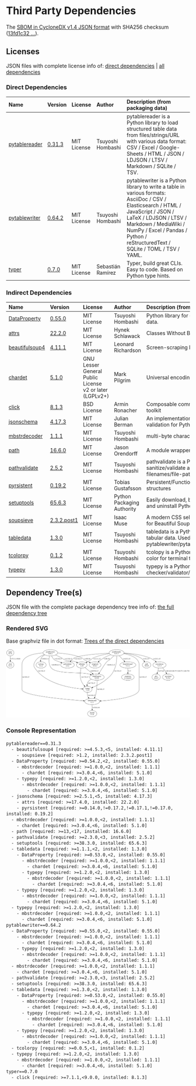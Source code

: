 # Third Party Dependencies

<!--[[[fill sbom_sha256()]]]-->
The [SBOM in CycloneDX v1.4 JSON format](https://git.sr.ht/~sthagen/taulukko/blob/default/sbom.json) with SHA256 checksum ([13fd1c32 ...](https://git.sr.ht/~sthagen/taulukko/blob/default/sbom.json.sha256 "sha256:13fd1c326b335f394f471040b04db8ee4eeebe8517150eaec294c2c8474be571")).
<!--[[[end]]] (checksum: 6c2764ae239fa1869a96e947c472a9f4)-->
## Licenses 

JSON files with complete license info of: [direct dependencies](direct-dependency-licenses.json) | [all dependencies](all-dependency-licenses.json)

### Direct Dependencies

<!--[[[fill direct_dependencies_table()]]]-->
| Name                                                        | Version                                                  | License     | Author            | Description (from packaging data)                                                                                                                                                                                                                                  |
|:------------------------------------------------------------|:---------------------------------------------------------|:------------|:------------------|:-------------------------------------------------------------------------------------------------------------------------------------------------------------------------------------------------------------------------------------------------------------------|
| [pytablereader](https://github.com/thombashi/pytablereader) | [0.31.3](https://pypi.org/project/pytablereader/0.31.3/) | MIT License | Tsuyoshi Hombashi | pytablereader is a Python library to load structured table data from files/strings/URL with various data format: CSV / Excel / Google-Sheets / HTML / JSON / LDJSON / LTSV / Markdown / SQLite / TSV.                                                              |
| [pytablewriter](https://github.com/thombashi/pytablewriter) | [0.64.2](https://pypi.org/project/pytablewriter/0.64.2/) | MIT License | Tsuyoshi Hombashi | pytablewriter is a Python library to write a table in various formats: AsciiDoc / CSV / Elasticsearch / HTML / JavaScript / JSON / LaTeX / LDJSON / LTSV / Markdown / MediaWiki / NumPy / Excel / Pandas / Python / reStructuredText / SQLite / TOML / TSV / YAML. |
| [typer](https://github.com/tiangolo/typer)                  | [0.7.0](https://pypi.org/project/typer/0.7.0/)           | MIT License | Sebastián Ramírez | Typer, build great CLIs. Easy to code. Based on Python type hints.                                                                                                                                                                                                 |
<!--[[[end]]] (checksum: 86332e1c132409d36473133b3f626344)-->

### Indirect Dependencies

<!--[[[fill indirect_dependencies_table()]]]-->
| Name                                                                               | Version                                                        | License                                                 | Author                     | Description (from packaging data)                                                                           |
|:-----------------------------------------------------------------------------------|:---------------------------------------------------------------|:--------------------------------------------------------|:---------------------------|:------------------------------------------------------------------------------------------------------------|
| [DataProperty](https://github.com/thombashi/DataProperty)                          | [0.55.0](https://pypi.org/project/DataProperty/0.55.0/)        | MIT License                                             | Tsuyoshi Hombashi          | Python library for extract property from data.                                                              |
| [attrs](https://www.attrs.org/)                                                    | [22.2.0](https://pypi.org/project/attrs/22.2.0/)               | MIT License                                             | Hynek Schlawack            | Classes Without Boilerplate                                                                                 |
| [beautifulsoup4](https://www.crummy.com/software/BeautifulSoup/bs4/)               | [4.11.1](https://pypi.org/project/beautifulsoup4/4.11.1/)      | MIT License                                             | Leonard Richardson         | Screen-scraping library                                                                                     |
| [chardet](https://github.com/chardet/chardet)                                      | [5.1.0](https://pypi.org/project/chardet/5.1.0/)               | GNU Lesser General Public License v2 or later (LGPLv2+) | Mark Pilgrim               | Universal encoding detector for Python 3                                                                    |
| [click](https://palletsprojects.com/p/click/)                                      | [8.1.3](https://pypi.org/project/click/8.1.3/)                 | BSD License                                             | Armin Ronacher             | Composable command line interface toolkit                                                                   |
| [jsonschema](https://github.com/python-jsonschema/jsonschema/blob/main/README.rst) | [4.17.3](https://pypi.org/project/jsonschema/4.17.3/)          | MIT License                                             | Julian Berman              | An implementation of JSON Schema validation for Python                                                      |
| [mbstrdecoder](https://github.com/thombashi/mbstrdecoder)                          | [1.1.1](https://pypi.org/project/mbstrdecoder/1.1.1/)          | MIT License                                             | Tsuyoshi Hombashi          | multi-byte character string decoder                                                                         |
| [path](https://github.com/jaraco/path)                                             | [16.6.0](https://pypi.org/project/path/16.6.0/)                | MIT License                                             | Jason Orendorff            | A module wrapper for os.path                                                                                |
| [pathvalidate](https://github.com/thombashi/pathvalidate)                          | [2.5.2](https://pypi.org/project/pathvalidate/2.5.2/)          | MIT License                                             | Tsuyoshi Hombashi          | pathvalidate is a Python library to sanitize/validate a string such as filenames/file-paths/etc.            |
| [pyrsistent](https://github.com/tobgu/pyrsistent/)                                 | [0.19.2](https://pypi.org/project/pyrsistent/0.19.2/)          | MIT License                                             | Tobias Gustafsson          | Persistent/Functional/Immutable data structures                                                             |
| [setuptools](https://github.com/pypa/setuptools)                                   | [65.6.3](https://pypi.org/project/setuptools/65.6.3/)          | MIT License                                             | Python Packaging Authority | Easily download, build, install, upgrade, and uninstall Python packages                                     |
| [soupsieve](https://github.com/facelessuser/soupsieve/blob/main/README.md)         | [2.3.2.post1](https://pypi.org/project/soupsieve/2.3.2.post1/) | MIT License                                             | Isaac Muse                 | A modern CSS selector implementation for Beautiful Soup.                                                    |
| [tabledata](https://github.com/thombashi/tabledata)                                | [1.3.0](https://pypi.org/project/tabledata/1.3.0/)             | MIT License                                             | Tsuyoshi Hombashi          | tabledata is a Python library to represent tabular data. Used for pytablewriter/pytablereader/SimpleSQLite. |
| [tcolorpy](https://github.com/thombashi/tcolorpy)                                  | [0.1.2](https://pypi.org/project/tcolorpy/0.1.2/)              | MIT License                                             | Tsuyoshi Hombashi          | tcolopy is a Python library to apply true color for terminal text.                                          |
| [typepy](https://github.com/thombashi/typepy)                                      | [1.3.0](https://pypi.org/project/typepy/1.3.0/)                | MIT License                                             | Tsuyoshi Hombashi          | typepy is a Python library for variable type checker/validator/converter at a run time.                     |
<!--[[[end]]] (checksum: e1de3381c9c9f93e207de62b32ef33d3)-->

## Dependency Tree(s)

JSON file with the complete package dependency tree info of: [the full dependency tree](package-dependency-tree.json)

### Rendered SVG

Base graphviz file in dot format: [Trees of the direct dependencies](package-dependency-tree.dot.txt)

<img src="./package-dependency-tree.svg" alt="Trees of the direct dependencies" title="Trees of the direct dependencies"/>

### Console Representation

<!--[[[fill dependency_tree_console_text()]]]-->
````console
pytablereader==0.31.3
  - beautifulsoup4 [required: >=4.5.3,<5, installed: 4.11.1]
    - soupsieve [required: >1.2, installed: 2.3.2.post1]
  - DataProperty [required: >=0.54.2,<2, installed: 0.55.0]
    - mbstrdecoder [required: >=1.0.0,<2, installed: 1.1.1]
      - chardet [required: >=3.0.4,<6, installed: 5.1.0]
    - typepy [required: >=1.2.0,<2, installed: 1.3.0]
      - mbstrdecoder [required: >=1.0.0,<2, installed: 1.1.1]
        - chardet [required: >=3.0.4,<6, installed: 5.1.0]
  - jsonschema [required: >=2.5.1,<5, installed: 4.17.3]
    - attrs [required: >=17.4.0, installed: 22.2.0]
    - pyrsistent [required: >=0.14.0,!=0.17.2,!=0.17.1,!=0.17.0, installed: 0.19.2]
  - mbstrdecoder [required: >=1.0.0,<2, installed: 1.1.1]
    - chardet [required: >=3.0.4,<6, installed: 5.1.0]
  - path [required: >=13,<17, installed: 16.6.0]
  - pathvalidate [required: >=2.3.0,<3, installed: 2.5.2]
  - setuptools [required: >=38.3.0, installed: 65.6.3]
  - tabledata [required: >=1.1.1,<2, installed: 1.3.0]
    - DataProperty [required: >=0.53.0,<2, installed: 0.55.0]
      - mbstrdecoder [required: >=1.0.0,<2, installed: 1.1.1]
        - chardet [required: >=3.0.4,<6, installed: 5.1.0]
      - typepy [required: >=1.2.0,<2, installed: 1.3.0]
        - mbstrdecoder [required: >=1.0.0,<2, installed: 1.1.1]
          - chardet [required: >=3.0.4,<6, installed: 5.1.0]
    - typepy [required: >=1.2.0,<2, installed: 1.3.0]
      - mbstrdecoder [required: >=1.0.0,<2, installed: 1.1.1]
        - chardet [required: >=3.0.4,<6, installed: 5.1.0]
  - typepy [required: >=1.2.0,<2, installed: 1.3.0]
    - mbstrdecoder [required: >=1.0.0,<2, installed: 1.1.1]
      - chardet [required: >=3.0.4,<6, installed: 5.1.0]
pytablewriter==0.64.2
  - DataProperty [required: >=0.55.0,<2, installed: 0.55.0]
    - mbstrdecoder [required: >=1.0.0,<2, installed: 1.1.1]
      - chardet [required: >=3.0.4,<6, installed: 5.1.0]
    - typepy [required: >=1.2.0,<2, installed: 1.3.0]
      - mbstrdecoder [required: >=1.0.0,<2, installed: 1.1.1]
        - chardet [required: >=3.0.4,<6, installed: 5.1.0]
  - mbstrdecoder [required: >=1.0.0,<2, installed: 1.1.1]
    - chardet [required: >=3.0.4,<6, installed: 5.1.0]
  - pathvalidate [required: >=2.3.0,<3, installed: 2.5.2]
  - setuptools [required: >=38.3.0, installed: 65.6.3]
  - tabledata [required: >=1.3.0,<2, installed: 1.3.0]
    - DataProperty [required: >=0.53.0,<2, installed: 0.55.0]
      - mbstrdecoder [required: >=1.0.0,<2, installed: 1.1.1]
        - chardet [required: >=3.0.4,<6, installed: 5.1.0]
      - typepy [required: >=1.2.0,<2, installed: 1.3.0]
        - mbstrdecoder [required: >=1.0.0,<2, installed: 1.1.1]
          - chardet [required: >=3.0.4,<6, installed: 5.1.0]
    - typepy [required: >=1.2.0,<2, installed: 1.3.0]
      - mbstrdecoder [required: >=1.0.0,<2, installed: 1.1.1]
        - chardet [required: >=3.0.4,<6, installed: 5.1.0]
  - tcolorpy [required: >=0.0.5,<1, installed: 0.1.2]
  - typepy [required: >=1.2.0,<2, installed: 1.3.0]
    - mbstrdecoder [required: >=1.0.0,<2, installed: 1.1.1]
      - chardet [required: >=3.0.4,<6, installed: 5.1.0]
typer==0.7.0
  - click [required: >=7.1.1,<9.0.0, installed: 8.1.3]
````
<!--[[[end]]] (checksum: cc902045e196dff7f0f2ca0435ecae3a)-->

